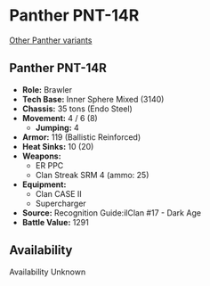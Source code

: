 # Panther PNT-14R

[Other Panther variants](../panther.md)

## Panther PNT-14R
- **Role:** Brawler
- **Tech Base:** Inner Sphere Mixed (3140)
- **Chassis:** 35 tons (Endo Steel)
- **Movement:** 4 / 6 (8)
  - **Jumping:** 4
- **Armor:** 119 (Ballistic Reinforced)
- **Heat Sinks:** 10 (20)
- **Weapons:**
  - ER PPC
  - Clan Streak SRM 4 (ammo: 25)
- **Equipment:**
  - Clan CASE II
  - Supercharger
- **Source:** Recognition Guide:ilClan #17 - Dark Age
- **Battle Value:** 1291

## Availability

Availability Unknown

